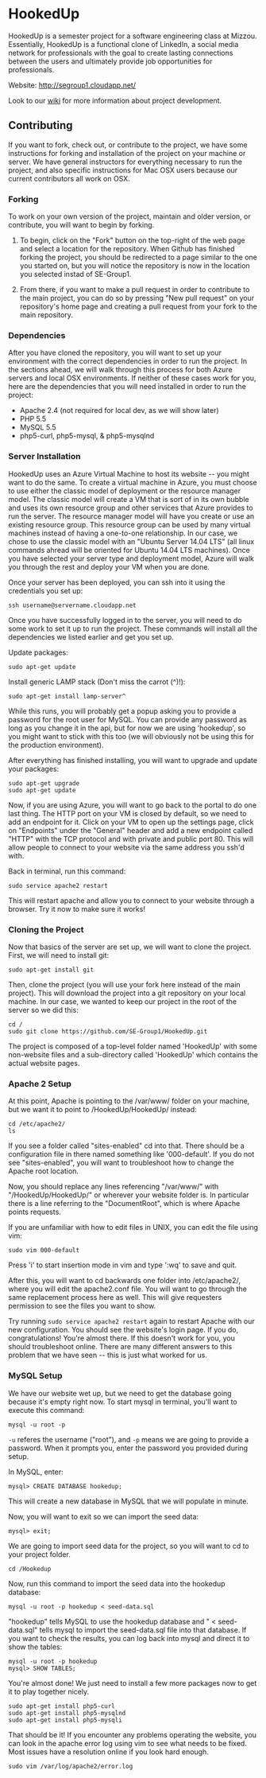 # HookedUp

HookedUp is a semester project for a software engineering class at Mizzou. Essentially, HookedUp is a functional clone of LinkedIn, a social media network for professionals with the goal to create lasting connections between the users and ultimately provide job opportunities for professionals.

Website: http://segroup1.cloudapp.net/

Look to our [wiki](https://github.com/SE-Group1/HookedUp/wiki) for more information about project development.

## Contributing

If you want to fork, check out, or contribute to the project, we have some instructions for forking and installation of the project on your machine or server. We have general instructors for everything necessary to run the project, and also specific instructions for Mac OSX users because our current contributors all work on OSX.

### Forking

To work on your own version of the project, maintain and older version, or contribute, you will want to begin by forking.

1) To begin, click on the "Fork" button on the top-right of the web page and select a location for the repository. When Github has finished forking the project, you should be redirected to a page similar to the one you started on, but you will notice the repository is now in the location you selected instad of SE-Group1.

2) From there, if you want to make a pull request in order to contribute to the main project, you can do so by pressing "New pull request" on your repository's home page and creating a pull request from your fork to the main repository.

### Dependencies

After you have cloned the repository, you will want to set up your environment with the correct dependencies in order to run the project. In the sections ahead, we will walk through this process for both Azure servers and local OSX environments. If neither of these cases work for you, here are the dependencies that you will need installed in order to run the project:

* Apache 2.4 (not required for local dev, as we will show later)
* PHP 5.5
* MySQL 5.5
* php5-curl, php5-mysql, & php5-mysqlnd

### Server Installation

HookedUp uses an Azure Virtual Machine to host its website -- you might want to do the same. To create a virtual machine in Azure, you must choose to use either the classic model of deployment or the resource manager model. The classic model will create a VM that is sort of in its own bubble and uses its own resource group and other services that Azure provides to run the server. The resource manager model will have you create or use an existing resource group. This resource group can be used by many virtual machines instead of having a one-to-one relationship. In our case, we chose to use the classic model with an "Ubuntu Server 14.04 LTS" (all linux commands ahread will be oriented for Ubuntu 14.04 LTS machines). Once you have selected your server type and deployment model, Azure will walk you through the rest and deploy your VM when you are done.

Once your server has been deployed, you can ssh into it using the credentials you set up:

```ssh username@servername.cloudapp.net```

Once you have successfully logged in to the server, you will need to do some work to set it up to run the project. These commands will install all the dependencies we listed earlier and get you set up.

Update packages:

```sudo apt-get update```

Install generic LAMP stack (Don't miss the carrot (^)!):

```sudo apt-get install lamp-server^```

While this runs, you will probably get a popup asking you to provide a password for the root user for MySQL. You can provide any password as long as you change it in the api, but for now we are using 'hookedup', so you might want to stick with this too (we will obviously not be using this for the production environment).

After everything has finished installing, you will want to upgrade and update your packages:

```
sudo apt-get upgrade
sudo apt-get update
```

Now, if you are using Azure, you will want to go back to the portal to do one last thing. The HTTP port on your VM is closed by default, so we need to add an endpoint for it. Click on your VM to open up the settings page, click on "Endpoints" under the "General" header and add a new endpoint called "HTTP" with the TCP protocol and with private and public port 80. This will allow people to connect to your website via the same address you ssh'd with.

Back in terminal, run this command:

```sudo service apache2 restart```

This will restart apache and allow you to connect to your website through a browser. Try it now to make sure it works!

### Cloning the Project

Now that basics of the server are set up, we will want to clone the project. First, we will need to install git:

```sudo apt-get install git```

Then, clone the project (you will use your fork here instead of the main project). This will download the project into a git repository on your local machine. In our case, we wanted to keep our project in the root of the server so we did this:

```
cd /
sudo git clone https://github.com/SE-Group1/HookedUp.git
```

The project is composed of a top-level folder named 'HookedUp' with some non-website files and a sub-directory called 'HookedUp' which contains the actual website pages.

### Apache 2 Setup

At this point, Apache is pointing to the /var/www/ folder on your machine, but we want it to point to /HookedUp/HookedUp/ instead:

```
cd /etc/apache2/
ls
```

If you see a folder called "sites-enabled" cd into that. There should be a configuration file in there named something like '000-default'. If you do not see "sites-enabled", you will want to troubleshoot how to change the Apache root location.

Now, you should replace any lines referencing "/var/www/" with "/HookedUp/HookedUp/" or wherever your website folder is. In particular there is a line referring to the "DocumentRoot", which is where Apache points requests.

If you are unfamiliar with how to edit files in UNIX, you can edit the file using vim:

```sudo vim 000-default```

Press 'i' to start insertion mode in vim and type ':wq' to save and quit.

After this, you will want to cd backwards one folder into /etc/apache2/, where you will edit the apache2.conf file. You will want to go through the same replacement process here as well. This will give requesters permission to see the files you want to show.

Try running ```sudo service apache2 restart``` again to restart Apache with our new configuration. You should see the website's login page. If you do, congratulations! You're almost there. If this doesn't work for you, you should troubleshoot online. There are many different answers to this problem that we have seen -- this is just what worked for us.

### MySQL Setup

We have our website wet up, but we need to get the database going because it's empty right now. To start mysql in terminal, you'll want to execute this command:

```mysql -u root -p```

`-u` referes the username ("root"), and `-p` means we are going to provide a password. When it prompts you, enter the password you provided during setup.

In MySQL, enter:

```mysql> CREATE DATABASE hookedup;```

This will create a new database in MySQL that we will populate in minute.

Now, you will want to exit so we can import the seed data:

```mysql> exit;```

We are going to import seed data for the project, so you will want to cd to your project folder.

```cd /Hookedup```

Now, run this command to import the seed data into the hookedup database:

```mysql -u root -p hookedup < seed-data.sql```

"hookedup" tells MySQL to use the hookedup database and " < seed-data.sql" tells mysql to import the seed-data.sql file into that database. If you want to check the results, you can log back into mysql and direct it to show the tables:

```
mysql -u root -p hookedup
mysql> SHOW TABLES;
```

You're almost done! We just need to install a few more packages now to get it to play together nicely.

```
sudo apt-get install php5-curl
sudo apt-get install php5-mysqlnd
sudo apt-get install php5-mysqli
```

That should be it! If you encounter any problems operating the website, you can look in the apache error log using vim to see what needs to be fixed. Most issues have a resolution online if you look hard enough.

```sudo vim /var/log/apache2/error.log```

